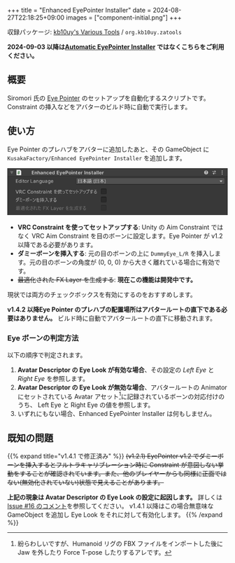 +++
title = "Enhanced EyePointer Installer"
date = 2024-08-27T22:18:25+09:00
images = ["component-initial.png"]
+++

収録パッケージ: [kb10uy's Various Tools](https://github.com/kb10uy/kb10uy-zatools) / `org.kb10uy.zatools`

**2024-09-03 以降は[Automatic EyePointer Installer](https://github.com/kb10uy/eye-pointer-installer) ではなくこちらをご利用ください。**

## 概要

Siromori 氏の [Eye Pointer](https://booth.pm/ja/items/4742883) のセットアップを自動化するスクリプトです。
Constraint の挿入などをアバターのビルド時に自動で実行します。

## 使い方

Eye Pointer のプレハブをアバターに追加したあと、その GameObject に `KusakaFactory/Enhanced EyePointer Installer` を追加します。

![Component View](./component-initial.png?width=480px "コンポーネント追加直後の状態")

* **VRC Constraint を使ってセットアップする**: Unity の Aim Constraint ではなく VRC Aim Constraint を目のボーンに設定します。Eye Pointer が v1.2 以降である必要があります。
* **ダミーボーンを挿入する**: 元の目のボーンの上に `DummyEye_L/R` を挿入します。元の目のボーンの角度が (0, 0, 0) から大きく離れている場合に有効です。
* ~~最適化された FX Layer を生成する~~: **現在この機能は開発中です。**

現状では両方のチェックボックスを有効にするのをおすすめします。

**v1.4.2 以降Eye Pointer のプレハブの配置場所はアバタールートの直下である必要はありません。** ビルド時に自動でアバタールートの直下に移動されます。


### Eye ボーンの判定方法

以下の順序で判定されます。

1. **Avatar Descriptor の Eye Look が有効な場合**、その設定の *Left Eye* と *Right Eye* を参照します。
2. **Avatar Descriptor の Eye Look が無効な場合**、アバタールートの Animator にセットされている Avatar アセット[^1]に記録されているボーンの対応付けのうち、 Left Eye と Right Eye の値を参照します。
3. いずれにもない場合、Enhanced EyePointer Installer は何もしません。

[^1]: 紛らわしいですが、Humanoid リグの FBX ファイルをインポートした後に Jaw を外したり Force T-pose したりするアレです。

## 既知の問題

{{% expand title="v1.4.1 で修正済み" %}}
~~(v1.2.1) EyePointer v1.2 でダミーボーンを挿入するとフルトラキャリブレーション時に Constraint が意図しない挙動をすることが確認されています。また、他のプレイヤーからも同様に正面ではない(無効化されていない)状態で見えることがあります。~~

**上記の現象は Avatar Descriptor の Eye Look の設定に起因します。**
詳しくは[Issue #16 のコメント](https://github.com/kb10uy/kb10uy-zatools/issues/16#issuecomment-2336783558)を参照してください。
v1.4.1 以降はこの場合無意味な GameObject を追加し Eye Look をそれに対して有効化します。
{{% /expand %}}

